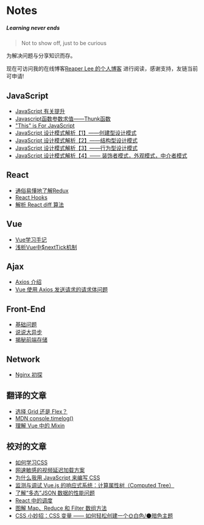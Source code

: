# Notes

##### Learning never ends

> Not to show off, just to be curious

为解决问题与分享知识而存。

 现在可访问我的在线博客[Reaper Lee 的个人博客](http://reaperlee.cn/) 进行阅读，感谢支持，友链当前可申请!

## JavaScript

- [JavaScript 有关提升](https://github.com/Reaper622/Notes/blob/master/JavaScript/JavaScript%20%E6%9C%89%E5%85%B3%E6%8F%90%E5%8D%87.md)
- [Javascript函数参数求值——Thunk函数](https://github.com/Reaper622/Notes/blob/master/JavaScript/Javascript%E5%87%BD%E6%95%B0%E5%8F%82%E6%95%B0%E6%B1%82%E5%80%BC%E2%80%94%E2%80%94Thunk%E5%87%BD%E6%95%B0.md)
- ["This" is For JavaScript](https://github.com/Reaper622/Notes/blob/master/JavaScript/This%20is%20For%20JavaScript.md)
- [JavaScript 设计模式解析【1】——创建型设计模式](https://github.com/Reaper622/Notes-Blogs/blob/master/JavaScript/JavaScript%20%E8%AE%BE%E8%AE%A1%E6%A8%A1%E5%BC%8F%E8%A7%A3%E6%9E%90%E3%80%901%E3%80%91%E2%80%94%E2%80%94%E5%88%9B%E5%BB%BA%E5%9E%8B%E8%AE%BE%E8%AE%A1%E6%A8%A1%E5%BC%8F.md)
- [JavaScript 设计模式解析【2】——结构型设计模式](https://github.com/Reaper622/Notes-Blogs/blob/master/JavaScript/JavaScript%20%E8%AE%BE%E8%AE%A1%E6%A8%A1%E5%BC%8F%E8%A7%A3%E6%9E%90%E3%80%902%E3%80%91%E2%80%94%E2%80%94%E7%BB%93%E6%9E%84%E5%9E%8B%E8%AE%BE%E8%AE%A1%E6%A8%A1%E5%BC%8F.md)
- [JavaScript 设计模式解析【3】——行为型设计模式](https://github.com/Reaper622/Notes-Blogs/blob/master/JavaScript/JavaScript%20%E8%AE%BE%E8%AE%A1%E6%A8%A1%E5%BC%8F%E8%A7%A3%E6%9E%90%E3%80%903%E3%80%91%E2%80%94%E2%80%94%E8%A1%8C%E4%B8%BA%E5%9E%8B%E8%AE%BE%E8%AE%A1%E6%A8%A1%E5%BC%8F.md)
- [JavaScript 设计模式解析【4】—— 装饰者模式，外观模式，中介者模式](https://github.com/Reaper622/Notes-Blogs/blob/master/JavaScript/JavaScript%20%E8%AE%BE%E8%AE%A1%E6%A8%A1%E5%BC%8F%E8%A7%A3%E6%9E%90%E3%80%904%E3%80%91%E2%80%94%E2%80%94%20%E8%A3%85%E9%A5%B0%E8%80%85%E6%A8%A1%E5%BC%8F%EF%BC%8C%E5%A4%96%E8%A7%82%E6%A8%A1%E5%BC%8F%EF%BC%8C%E4%B8%AD%E4%BB%8B%E8%80%85%E6%A8%A1%E5%BC%8F.md)

## React

- [通俗易懂地了解Redux](https://github.com/Reaper622/Notes/blob/master/React/%E9%80%9A%E4%BF%97%E6%98%93%E6%87%82%E7%9A%84%E4%BA%86%E8%A7%A3Redux.md)
- [React Hooks](https://github.com/Reaper622/Notes-Blogs/blob/master/React/React%20Hooks.md)
- [解析 React diff 算法](https://github.com/Reaper622/Notes-Blogs/blob/master/React/%E8%A7%A3%E6%9E%90React%20Diff%20%E7%AE%97%E6%B3%95.md)

## Vue

- [Vue学习手记](https://github.com/Reaper622/Notes/blob/master/Vue/Vue%E6%89%8B%E8%AE%B0.md)
- [浅析Vue中$nextTick机制](https://github.com/Reaper622/Notes/blob/master/Vue/%E6%B5%85%E6%9E%90Vue%20%E4%B8%AD%20%24nextTick%20%E6%9C%BA%E5%88%B6.md)

## Ajax

- [Axios 介绍](https://github.com/Reaper622/Notes/blob/master/Ajax/Axios.md)
- [Vue 使用 Axios 发送请求的请求体问题](https://github.com/Reaper622/Notes/blob/master/Ajax/Vue%20%E4%BD%BF%E7%94%A8%20Axios%20%E5%8F%91%E9%80%81%E8%AF%B7%E6%B1%82%E7%9A%84%E8%AF%B7%E6%B1%82%E4%BD%93%E9%97%AE%E9%A2%98.md)

## Front-End

- [基础问题](https://github.com/Reaper622/Notes/blob/master/Front-end/%E5%89%8D%E7%AB%AF%E5%9F%BA%E7%A1%80%E9%97%AE%E9%A2%98.md)
- [说说大异步](https://github.com/Reaper622/Notes/blob/master/Front-end/%E8%AF%B4%E8%AF%B4%E5%A4%A7%E5%BC%82%E6%AD%A5.md)
- [揭秘前端存储](https://github.com/Reaper622/Notes-Blogs/blob/master/Front-end/%E6%8F%AD%E7%A7%98%E5%89%8D%E7%AB%AF%E5%AD%98%E5%82%A8.md)

## Network

- [Nginx 初探](https://github.com/Reaper622/Notes-Blogs/blob/master/Network/Nginx%20初探.md)

## 翻译的文章

- [选择 Grid 还是 Flex？](https://juejin.im/post/5c7ce781e51d4514913c5bc4)
- [MDN console.timelog()](https://developer.mozilla.org/zh-CN/docs/Web/API/Console/timeLog)
- [理解 Vue 中的 Mixin](https://github.com/Reaper622/Notes-Blogs/blob/master/Vue/%E7%90%86%E8%A7%A3Vue.js%E4%B8%AD%E7%9A%84mixinsmd.md)

## 校对的文章

- [如何学习CSS](https://juejin.im/post/5c74daaaf265da2d9d1cb774)
- [网速敏感的视频延迟加载方案](https://juejin.im/post/5c7b84356fb9a049ab0e5630)
- [为什么我用 JavaScript 来编写 CSS](https://juejin.im/post/5c8878b7f265da2deb6ae6f2)
- [监测与调试 Vue.js 的响应式系统：计算属性树（Computed Tree）](https://juejin.im/post/5c9ca62e5188251d80672b0d)
- [了解“多态”JSON 数据的性能问题](https://juejin.im/post/5c9982d16fb9a071061f09ce)
- [React 中的调度](https://juejin.im/post/5ca347306fb9a05e4c0e69e5)
- [图解 Map、Reduce 和 Filter 数组方法](https://juejin.im/post/5caf030d6fb9a068736d2d7c)
- [CSS 小妙招：CSS 变量 —— 如何轻松创建一个🌞白色/🌑暗色主题](https://juejin.im/post/5da6c370e51d4524a0060385)